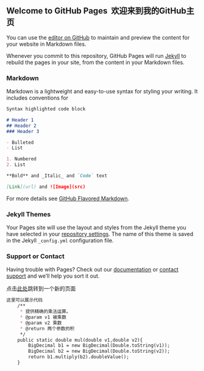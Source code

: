 ## Welcome to GitHub Pages  欢迎来到我的GitHub主页

You can use the [editor on GitHub](https://github.com/dreamfly527/dreamfly527.github.io/edit/master/index.md) to maintain and preview the content for your website in Markdown files.

Whenever you commit to this repository, GitHub Pages will run [Jekyll](https://jekyllrb.com/) to rebuild the pages in your site, from the content in your Markdown files.

### Markdown

Markdown is a lightweight and easy-to-use syntax for styling your writing. It includes conventions for

```markdown
Syntax highlighted code block

# Header 1
## Header 2
### Header 3

- Bulleted
- List

1. Numbered
2. List

**Bold** and _Italic_ and `Code` text

[Link](url) and ![Image](src)
```

For more details see [GitHub Flavored Markdown](https://guides.github.com/features/mastering-markdown/).

### Jekyll Themes

Your Pages site will use the layout and styles from the Jekyll theme you have selected in your [repository settings](https://github.com/dreamfly527/dreamfly527.github.io/settings). The name of this theme is saved in the Jekyll `_config.yml` configuration file.

### Support or Contact

Having trouble with Pages? Check out our [documentation](https://help.github.com/categories/github-pages-basics/) or [contact support](https://github.com/contact) and we’ll help you sort it out.

点击[此处](https://dreamfly527.github.io/index.html)跳转到一个新的页面
```markdown
这里可以展示代码
    /**
     * 提供精确的乘法运算。
     * @param v1 被乘数
     * @param v2 乘数
     * @return 两个参数的积
     */
    public static double mul(double v1,double v2){
        BigDecimal b1 = new BigDecimal(Double.toString(v1));
        BigDecimal b2 = new BigDecimal(Double.toString(v2));
        return b1.multiply(b2).doubleValue();
    }
```

